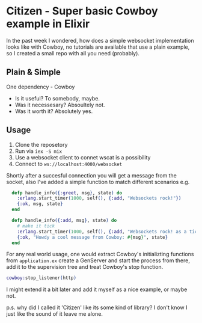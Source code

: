 # Citizen - Super basic Cowboy example in Elixir

In the past week I wondered, how does a simple websocket implementation looks like with Cowboy, no tutorials are available that use a plain example, so I created a small repo with all you need (probably).

## Plain & Simple

One dependency - Cowboy

- Is it useful? To somebody, maybe.
- Was it necessesary? Absoultely not.
- Was it worth it? Absolutely yes.

## Usage

1. Clone the reposetory
2. Run via `iex -S mix`
3. Use a websocket client to connet wscat is a possibility
4. Connect to `ws://localhost:4000/websocket`

Shortly after a succesful connection you will get a message from the socket, also I've added a simple function to match different scenarios e.g.

```elixir
  defp handle_info({:greet, msg}, state) do
    :erlang.start_timer(1000, self(), {:add, "Websockets rock!"})
    {:ok, msg, state}
  end

  defp handle_info({:add, msg}, state) do
    # make it tick
    :erlang.start_timer(1000, self(), {:add, "Websockets rock! as a tick ;)"})
    {:ok, "Howdy a cool message from Cowboy: #{msg}", state}
  end
```

For any real world usage, one would extract Cowboy's initializting functions from `application.ex` create a GenServer and start the process from there, add it to the supervision tree and treat Cowboy's stop function.

```elixir
cowboy:stop_listener(http)
```

I might extend it a bit later and add it myself as a nice example, or maybe not.

p.s. why did I called it 'Citizen' like its some kind of library? I don't know I just like the sound of it leave me alone.
